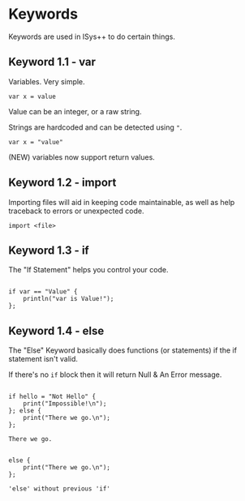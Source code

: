 # Keywords

Keywords are used in ISys++ to do certain things.

## Keyword 1.1 - var

Variables. Very simple.

`var x = value`

Value can be an integer, or a raw string.

Strings are hardcoded and can be detected using `"`.

`var x = "value"`

(NEW) variables now support return values.

<!-- functions haven't been implemented yet, but when they do, you can use returns to tell the interpreter to bind that value and the code
to the function name. And arguments expected. -->

## Keyword 1.2 - import

Importing files will aid in keeping code maintainable, as well as help traceback to errors or unexpected code.

`import <file>`

## Keyword 1.3 - if

The "If Statement" helps you control your code.

```

if var == "Value" {
    println("var is Value!");
};

```

## Keyword 1.4 - else

The "Else" Keyword basically does functions (or statements) if the if statement isn't valid.

If there's no `if` block then it will return Null & An Error message.

```

if hello = "Not Hello" {
    print("Impossible!\n");
}; else {
    print("There we go.\n");
};

```

`There we go.`

```

else {
    print("There we go.\n");
};

```

`'else' without previous 'if'`